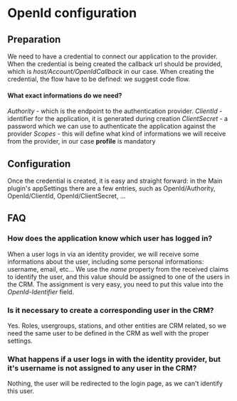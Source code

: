 # OpenId configuration

## Preparation
We need to have a credential to connect our application to the provider. When the credential is being created the callback url should be provided, which is *host/Account/OpenIdCallback* in our case. 
When creating the credential, the flow have to be defined: we suggest code flow.
#### What exact informations do we need?
_Authority_ - which is the endpoint to the authentication provider. 
_ClientId_  - identifier for the application, it is generated during creation
_ClientSecret_ - a password which we can use to authenticate the application against the provider
_Scopes_ - this will define what kind of informations we will receive from the provider, in our case **profile** is mandatory

## Configuration
Once the credential is created, it is easy and straight forward: in the Main plugin's appSettings there are a few entries, such as OpenId/Authority, OpenId/ClientId, OpenId/ClientSecret, ... 

## FAQ
### How does the application know which user has logged in?

When a user logs in via an identity provider, we will receive some informations about the user, including some personal informations: username, email, etc... We use the _name_  property from the received claims to identify the user, and this value should be assigned to one of the users in the CRM. The assignment is very easy, you need to put this value into the  _OpenId-Identifier_  field.

### Is it necessary to create a corresponding user in the CRM?

Yes. Roles, usergroups, stations, and other entities are CRM related, so we need the same user to be defined in the CRM as well with the proper settings.

### What happens if a user logs in with the identity provider, but it's username is not assigned to any user in the CRM?

Nothing, the user will be redirected to the login page, as we can't identify this user.